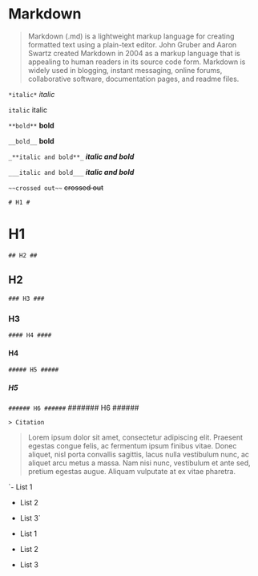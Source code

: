 # Markdown #

> Markdown (.md) is a lightweight markup language for creating formatted text using a plain-text editor. John Gruber and
Aaron Swartz created Markdown in 2004 as a markup language that is appealing to human readers in its source code form.
Markdown is widely used in blogging, instant messaging, online forums, collaborative software, documentation pages, and readme files.

`*italic*`
*italic* 

`italic`
italic 

`**bold**`
**bold**

`__bold__`
__bold__ 

`_**italic and bold**_`
_**italic and bold**_

`___italic and bold___`
___italic and bold___

`~~crossed out~~`
~~crossed out~~

`# H1 #`
# H1 #

`## H2 ##`
## H2 ##

`### H3 ###`
### H3 ###

`#### H4 ####`
#### H4 ####

`##### H5 #####`
##### H5 #####

`###### H6 ######`
####### H6 ######

`> Citation`
> Lorem ipsum dolor sit amet, consectetur adipiscing elit. Praesent egestas congue felis, ac fermentum ipsum finibus vitae. Donec aliquet, nisl porta convallis sagittis, lacus nulla vestibulum nunc, ac aliquet arcu metus a massa. Nam nisi nunc, vestibulum et ante sed, pretium egestas augue. Aliquam vulputate at ex vitae pharetra. 

`- List 1    
- List 2    
- List 3`

- List 1
- List 2
- List 3



